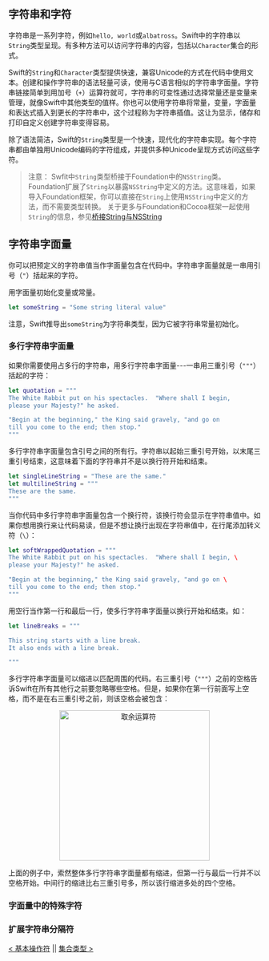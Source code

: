 ## 字符串和字符

字符串是一系列字符，例如`hello, world`或`albatross`。Swift中的字符串以`String`类型呈现。有多种方法可以访问字符串的内容，包括以`Character`集合的形式。

Swift的`String`和`Character`类型提供快速，兼容Unicode的方式在代码中使用文本。创建和操作字符串的语法轻量可读，使用与C语言相似的字符串字面量。字符串链接简单到用加号（`+`）运算符就可，字符串的可变性通过选择常量还是变量来管理，就像Swift中其他类型的值样。你也可以使用字符串将常量，变量，字面量和表达式插入到更长的字符串中，这个过程称为字符串插值。这让为显示，储存和打印自定义创建字符串变得容易。

除了语法简洁，Swift的`String`类型是一个快速，现代化的字符串实现。每个字符串都由单独用Unicode编码的字符组成，并提供多种Unicode呈现方式访问这些字符。

> 注意：
> Swfit中`String`类型桥接于Foundation中的`NSString`类。Foundation扩展了`String`以暴露`NSString`中定义的方法。这意味着，如果导入Foundation框架，你可以直接在`String`上使用`NSString`中定义的方法，而不需要类型转换。
> 关于更多与Foundation和Cocoa框架一起使用`String`的信息，参见[桥接String与NSString](https://developer.apple.com/documentation/swift/string#2919514)

## 字符串字面量

你可以把预定义的字符串值当作字面量包含在代码中。字符串字面量就是一串用引号（`"`）括起来的字符。

用字面量初始化变量或常量。
```swift
let someString = "Some string literal value"
```
注意，Swift推导出`someString`为字符串类型，因为它被字符串常量初始化。

### 多行字符串字面量

如果你需要使用占多行的字符串，用多行字符串字面量---一串用三重引号（`"""`）括起的字符：
```swift
let quotation = """
The White Rabbit put on his spectacles.  "Where shall I begin,
please your Majesty?" he asked.

"Begin at the beginning," the King said gravely, "and go on
till you come to the end; then stop."
"""
```
多行字符串字面量包含引号之间的所有行。字符串以起始三重引号开始，以末尾三重引号结束，这意味着下面的字符串并不是以换行符开始和结束。
```swift
let singleLineString = "These are the same."
let multilineString = """
These are the same.
"""
```
当你代码中多行字符串字面量包含一个换行符，该换行符会显示在字符串值中。如果你想用换行来让代码易读，但是不想让换行出现在字符串值中，在行尾添加转义符（`\`）：
```swift
let softWrappedQuotation = """
The White Rabbit put on his spectacles.  "Where shall I begin, \
please your Majesty?" he asked.

"Begin at the beginning," the King said gravely, "and go on \
till you come to the end; then stop."
"""
```

用空行当作第一行和最后一行，使多行字符串字面量以换行开始和结束。如：
```swift
let lineBreaks = """

This string starts with a line break.
It also ends with a line break.

"""
```

多行字符串字面量可以缩进以匹配周围的代码。右三重引号（`"""`）之前的空格告诉Swift在所有其他行之前要忽略哪些空格。但是，如果你在第一行前面写上空格，而不是在右三重引号之前，则该空格会被包含：
<p align="center">
<img src="https://docs.swift.org/swift-book/_images/multilineStringWhitespace_2x.png" alt="取余运算符" width="300"/>
</p>

上面的例子中，索然整体多行字符串字面量都有缩进，但第一行与最后一行并不以空格开始。中间行的缩进比右三重引号多，所以该行缩进多处的四个空格。

### 字面量中的特殊字符

### 扩展字符串分隔符







[< 基本操作符](Basic_Operators.md) || [集合类型 >](Collection_Types.md)

